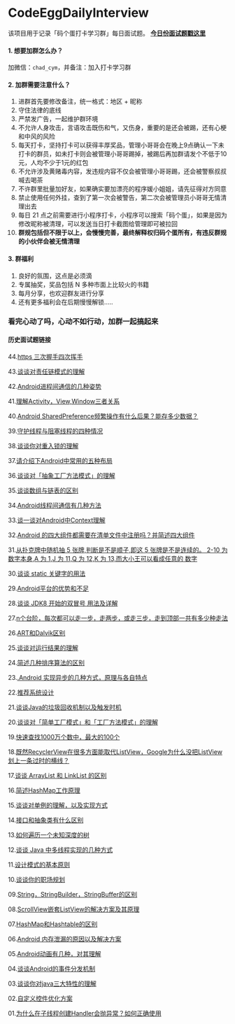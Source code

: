 # CodeEggDailyInterview

该项目用于记录「码个蛋打卡学习群」每日面试题。 **[今日份面试题戳这里](https://github.com/codeegginterviewgroup/CodeEggDailyInterview/issues/45)**

#### 1. 想要加群怎么办？
加微信：`chad_cym`，并备注：加入打卡学习群

#### 2. 加群需要注意什么？
1. 进群首先要修改备注，统一格式：地区 + 昵称
2. 守住法律的底线
3. 严禁发广告，一起维护群环境
4. 不允许人身攻击，言语攻击既伤和气，又伤身，重要的是还会被踢，还有心梗和中风的风险
5. 每天打卡，坚持打卡可以获得丰厚奖品，管理小哥哥会在晚上9点确认一下未打卡的群员，如未打卡则会被管理小哥哥踢掉，被踢后再加群请发个不低于10元，人均不少于1元的红包
6. 不允许涉及黄赌毒内容，发违规内容不仅会被管理小哥哥踢，还会被警察叔叔喊去喝茶
7. 不许群里批量加好友，如果确实要加漂亮的程序媛小姐姐，请先征得对方同意
8. 禁止使用任何外挂，查到了第一次会被警告，第二次会被管理员小哥哥无情清理出去
9. 每日 21 点之前需要进行小程序打卡，小程序可以搜索「码个蛋」，如果是因为修改昵称被清理，可以发送当日打卡截图给管理即可被拉回
10. **群规包括但不限于以上，会慢慢完善，最终解释权归码个蛋所有，有违反群规的小伙伴会被无情清理**

#### 3. 群福利
1. 良好的氛围，这点是必须滴
2. 专属抽奖，奖品包括 N 多种市面上比较火的书籍
3. 每月分享，也欢迎群友进行分享
4. 还有更多福利会在后期慢慢解锁.....

### 看完心动了吗，心动不如行动，加群一起搞起来

#### 历史面试题链接
44.[https 三次握手四次挥手](https://github.com/codeegginterviewgroup/CodeEggDailyInterview/blob/master/%E7%BD%91%E7%BB%9C/44.https%20%E4%B8%89%E6%AC%A1%E6%8F%A1%E6%89%8B%E5%9B%9B%E6%AC%A1%E6%8C%A5%E6%89%8B.md)

43.[谈谈对责任链模式的理解](https://github.com/codeegginterviewgroup/CodeEggDailyInterview/blob/master/%E8%AE%BE%E8%AE%A1%E6%A8%A1%E5%BC%8F/43.%E8%B0%88%E8%B0%88%E5%AF%B9%E8%B4%A3%E4%BB%BB%E9%93%BE%E6%A8%A1%E5%BC%8F%E7%9A%84%E7%90%86%E8%A7%A3.md)

42.[Android进程间通信的几种姿势](https://github.com/codeegginterviewgroup/CodeEggDailyInterview/blob/master/Android%20%E5%9F%BA%E7%A1%80/42.Android%E8%BF%9B%E7%A8%8B%E9%97%B4%E9%80%9A%E4%BF%A1%E7%9A%84%E5%87%A0%E7%A7%8D%E5%A7%BF%E5%8A%BF.md)

41.[理解Activity，View,Window三者关系](https://github.com/codeegginterviewgroup/CodeEggDailyInterview/blob/master/Android%20%E5%9F%BA%E7%A1%80/41.%E7%90%86%E8%A7%A3Activity%EF%BC%8CView%2CWindow%E4%B8%89%E8%80%85%E5%85%B3%E7%B3%BB.md)

40.[Android SharedPreference频繁操作有什么后果？能存多少数据？](https://github.com/codeegginterviewgroup/CodeEggDailyInterview/blob/master/Android%20%E5%9F%BA%E7%A1%80/40.Android%20SharedPreference%E9%A2%91%E7%B9%81%E6%93%8D%E4%BD%9C%E6%9C%89%E4%BB%80%E4%B9%88%E5%90%8E%E6%9E%9C%EF%BC%9F%E8%83%BD%E5%AD%98%E5%A4%9A%E5%B0%91%E6%95%B0%E6%8D%AE.md)

39.[守护线程与阻塞线程的四种情况](https://github.com/codeegginterviewgroup/CodeEggDailyInterview/blob/master/Java%20%E5%9F%BA%E7%A1%80/39.%E5%AE%88%E6%8A%A4%E7%BA%BF%E7%A8%8B%E4%B8%8E%E9%98%BB%E5%A1%9E%E7%BA%BF%E7%A8%8B%E7%9A%84%E5%9B%9B%E7%A7%8D%E6%83%85%E5%86%B5.md)

38.[谈谈你对重入锁的理解](https://github.com/codeegginterviewgroup/CodeEggDailyInterview/blob/master/Java%20%E5%9F%BA%E7%A1%80/38.%E8%B0%88%E8%B0%88%E4%BD%A0%E5%AF%B9%E9%87%8D%E5%85%A5%E9%94%81%E7%9A%84%E7%90%86%E8%A7%A3.md)

37.[请介绍下Android中常用的五种布局](https://github.com/codeegginterviewgroup/CodeEggDailyInterview/blob/master/Android%20%E5%9F%BA%E7%A1%80/37.%E8%AF%B7%E4%BB%8B%E7%BB%8D%E4%B8%8BAndroid%E4%B8%AD%E5%B8%B8%E7%94%A8%E7%9A%84%E4%BA%94%E7%A7%8D%E5%B8%83%E5%B1%80.md)

36.[谈谈对「抽象工厂方法模式」的理解](https://github.com/codeegginterviewgroup/CodeEggDailyInterview/blob/master/%E8%AE%BE%E8%AE%A1%E6%A8%A1%E5%BC%8F/36%E8%B0%88%E8%B0%88%E5%AF%B9%E3%80%8C%E6%8A%BD%E8%B1%A1%E5%B7%A5%E5%8E%82%E6%96%B9%E6%B3%95%E6%A8%A1%E5%BC%8F%E3%80%8D%E7%9A%84%E7%90%86%E8%A7%A3.md)

35.[谈谈数组与链表的区别](https://github.com/codeegginterviewgroup/CodeEggDailyInterview/blob/master/Java%20%E5%9F%BA%E7%A1%80/35.%E8%B0%88%E8%B0%88%E6%95%B0%E7%BB%84%E4%B8%8E%E9%93%BE%E8%A1%A8%E7%9A%84%E5%8C%BA%E5%88%AB.md)

34.[Android线程间通信有几种方法](https://github.com/codeegginterviewgroup/CodeEggDailyInterview/blob/master/Android%20%E5%9F%BA%E7%A1%80/34.Android%E7%BA%BF%E7%A8%8B%E9%97%B4%E9%80%9A%E4%BF%A1%E6%9C%89%E5%87%A0%E7%A7%8D%E6%96%B9%E6%B3%95%EF%BC%9F.md)

33.[谈一谈对Android中Context理解](https://github.com/codeegginterviewgroup/CodeEggDailyInterview/blob/master/Android%20%E5%9F%BA%E7%A1%80/33.%E8%B0%88%E4%B8%80%E8%B0%88%E5%AF%B9Android%E4%B8%ADContext%E7%90%86%E8%A7%A3.md)

32.[Android 的四大组件都需要在清单文件中注册吗？并简述四大组件](https://github.com/codeegginterviewgroup/CodeEggDailyInterview/blob/master/Android%20%E5%9F%BA%E7%A1%80/32.Android%20%E7%9A%84%E5%9B%9B%E5%A4%A7%E7%BB%84%E4%BB%B6%E9%83%BD%E9%9C%80%E8%A6%81%E5%9C%A8%E6%B8%85%E5%8D%95%E6%96%87%E4%BB%B6%E4%B8%AD%E6%B3%A8%E5%86%8C%E5%90%97%EF%BC%9F%E5%B9%B6%E7%AE%80%E8%BF%B0%E5%9B%9B%E5%A4%A7%E7%BB%84%E4%BB%B6.md)

31.[从扑克牌中随机抽 5 张牌,判断是不是顺子,即这 5 张牌是不是连续的。 2-10 为数字本身,A 为 1,J 为 11,Q 为 12,K 为 13,而大小王可以看成任意的 数字](https://github.com/codeegginterviewgroup/CodeEggDailyInterview/blob/master/%E7%AE%97%E6%B3%95%EF%BC%8C%E6%95%B0%E6%8D%AE%E7%BB%93%E6%9E%84/31.%E4%BB%8E%E6%89%91%E5%85%8B%E7%89%8C%E4%B8%AD%E9%9A%8F%E6%9C%BA%E6%8A%BD%205%20%E5%BC%A0%E7%89%8C%2C%E5%88%A4%E6%96%AD%E6%98%AF%E4%B8%8D%E6%98%AF%E9%A1%BA%E5%AD%90%2C%E5%8D%B3%E8%BF%99%205%20%E5%BC%A0%E7%89%8C%E6%98%AF%E4%B8%8D%E6%98%AF%E8%BF%9E%E7%BB%AD%E7%9A%84%E3%80%82%202-10%20%E4%B8%BA%E6%95%B0%E5%AD%97%E6%9C%AC%E8%BA%AB%2CA%20%E4%B8%BA%201%2CJ%20%E4%B8%BA%2011%2CQ%20%E4%B8%BA%2012%2CK%20%E4%B8%BA%2013%2C%E8%80%8C%E5%A4%A7%E5%B0%8F%E7%8E%8B%E5%8F%AF%E4%BB%A5%E7%9C%8B%E6%88%90%E4%BB%BB%E6%84%8F%E7%9A%84%20%E6%95%B0%E5%AD%97.md)

30.[谈谈 static 关键字的用法](https://github.com/codeegginterviewgroup/CodeEggDailyInterview/blob/master/Java%20%E5%9F%BA%E7%A1%80/30.%E8%B0%88%E8%B0%88%20static%20%E5%85%B3%E9%94%AE%E5%AD%97%E7%9A%84%E7%94%A8%E6%B3%95.md)

29.[Android平台的优势和不足](https://github.com/codeegginterviewgroup/CodeEggDailyInterview/blob/master/%E5%85%B6%E4%BB%96/29.Android%E5%B9%B3%E5%8F%B0%E7%9A%84%E4%BC%98%E5%8A%BF%E5%92%8C%E4%B8%8D%E8%B6%B3.md)

28.[谈谈 JDK8 开始的双冒号 用法及详解](https://github.com/codeegginterviewgroup/CodeEggDailyInterview/blob/master/Java%20%E5%9F%BA%E7%A1%80/28.%E8%B0%88%E8%B0%88%20JDK8%20%E5%BC%80%E5%A7%8B%E7%9A%84%E5%8F%8C%E5%86%92%E5%8F%B7%20%20%E7%94%A8%E6%B3%95%E5%8F%8A%E8%AF%A6%E8%A7%A3.md)

27.[n个台阶，每次都可以走一步，走两步，或走三步，走到顶部一共有多少种走法](https://github.com/codeegginterviewgroup/CodeEggDailyInterview/blob/master/%E7%AE%97%E6%B3%95%EF%BC%8C%E6%95%B0%E6%8D%AE%E7%BB%93%E6%9E%84/27.n%E4%B8%AA%E5%8F%B0%E9%98%B6%EF%BC%8C%E6%AF%8F%E6%AC%A1%E9%83%BD%E5%8F%AF%E4%BB%A5%E8%B5%B0%E4%B8%80%E6%AD%A5%EF%BC%8C%E8%B5%B0%E4%B8%A4%E6%AD%A5%EF%BC%8C%E6%88%96%E8%B5%B0%E4%B8%89%E6%AD%A5%EF%BC%8C%E8%B5%B0%E5%88%B0%E9%A1%B6%E9%83%A8%E4%B8%80%E5%85%B1%E6%9C%89%E5%A4%9A%E5%B0%91%E7%A7%8D%E8%B5%B0%E6%B3%95.md)

26.[ART和Dalvik区别](https://github.com/codeegginterviewgroup/CodeEggDailyInterview/blob/master/Android%20%E8%99%9A%E6%8B%9F%E6%9C%BA/26.ART%E5%92%8CDalvik%E5%8C%BA%E5%88%AB.md)

25.[谈谈对运行结果的理解](https://github.com/codeegginterviewgroup/CodeEggDailyInterview/blob/master/Java%20%E5%9F%BA%E7%A1%80/25.%E8%B0%88%E8%B0%88%E5%AF%B9%E8%BF%90%E8%A1%8C%E7%BB%93%E6%9E%9C%E7%9A%84%E7%90%86%E8%A7%A3.md)

24.[简述几种排序算法的区别](https://github.com/codeegginterviewgroup/CodeEggDailyInterview/blob/master/%E7%AE%97%E6%B3%95%EF%BC%8C%E6%95%B0%E6%8D%AE%E7%BB%93%E6%9E%84/24.%E7%AE%80%E8%BF%B0%E5%87%A0%E7%A7%8D%E6%8E%92%E5%BA%8F%E7%AE%97%E6%B3%95%E7%9A%84%E5%8C%BA%E5%88%AB.md)

23.[.Android 实现异步的几种方式，原理与各自特点](https://github.com/codeegginterviewgroup/CodeEggDailyInterview/blob/master/Android%20%E5%9F%BA%E7%A1%80/23.Android%20%E5%AE%9E%E7%8E%B0%E5%BC%82%E6%AD%A5%E7%9A%84%E5%87%A0%E7%A7%8D%E6%96%B9%E5%BC%8F%EF%BC%8C%E5%8E%9F%E7%90%86%E4%B8%8E%E5%90%84%E8%87%AA%E7%89%B9%E7%82%B9.md)

22.[推荐系统设计](https://github.com/codeegginterviewgroup/CodeEggDailyInterview/blob/master/%E5%85%B6%E4%BB%96/22.%E6%8E%A8%E8%8D%90%E7%B3%BB%E7%BB%9F%E8%AE%BE%E8%AE%A1.md)

21.[谈谈Java的垃圾回收机制以及触发时机](https://github.com/codeegginterviewgroup/CodeEggDailyInterview/blob/master/JVM/21.%E8%B0%88%E8%B0%88Java%E7%9A%84%E5%9E%83%E5%9C%BE%E5%9B%9E%E6%94%B6%E6%9C%BA%E5%88%B6%E4%BB%A5%E5%8F%8A%E8%A7%A6%E5%8F%91%E6%97%B6%E6%9C%BA.md) 

20.[谈谈对「简单工厂模式」和「工厂方法模式」的理解](https://github.com/codeegginterviewgroup/CodeEggDailyInterview/blob/master/%E8%AE%BE%E8%AE%A1%E6%A8%A1%E5%BC%8F/20.%E8%B0%88%E8%B0%88%E5%AF%B9%E3%80%8C%E7%AE%80%E5%8D%95%E5%B7%A5%E5%8E%82%E6%A8%A1%E5%BC%8F%E3%80%8D%E5%92%8C%E3%80%8C%E5%B7%A5%E5%8E%82%E6%96%B9%E6%B3%95%E6%A8%A1%E5%BC%8F%E3%80%8D%E7%9A%84%E7%90%86%E8%A7%A3.md)

19.[快速查找1000万个数中，最大的100个](https://github.com/codeegginterviewgroup/CodeEggDailyInterview/blob/master/%E7%AE%97%E6%B3%95%EF%BC%8C%E6%95%B0%E6%8D%AE%E7%BB%93%E6%9E%84/19.%E5%BF%AB%E9%80%9F%E6%9F%A5%E6%89%BE1000%E4%B8%87%E4%B8%AA%E6%95%B0%E4%B8%AD%EF%BC%8C%E6%9C%80%E5%A4%A7%E7%9A%84100%E4%B8%AA(%E7%AE%97%E6%B3%95).md)

18.[既然RecyclerView在很多方面能取代ListView，Google为什么没把ListView划上一条过时的横线？](https://github.com/codeegginterviewgroup/CodeEggDailyInterview/blob/master/Android%20%E5%9F%BA%E7%A1%80/18.%E6%97%A2%E7%84%B6RecyclerView%E5%9C%A8%E5%BE%88%E5%A4%9A%E6%96%B9%E9%9D%A2%E8%83%BD%E5%8F%96%E4%BB%A3ListView%EF%BC%8CGoogle%E4%B8%BA%E4%BB%80%E4%B9%88%E6%B2%A1%E6%8A%8AListView%E5%88%92%E4%B8%8A%E4%B8%80%E6%9D%A1%E8%BF%87%E6%97%B6%E7%9A%84%E6%A8%AA%E7%BA%BF%EF%BC%9F.md)

17.[谈谈 ArrayList 和 LinkList 的区别](https://github.com/codeegginterviewgroup/CodeEggDailyInterview/blob/master/Java%20%E5%9F%BA%E7%A1%80/17.%E8%B0%88%E8%B0%88%20ArrayList%20%E5%92%8C%20LinkList%20%E7%9A%84%E5%8C%BA%E5%88%AB.md)

16.[简述HashMap工作原理](https://github.com/codeegginterviewgroup/CodeEggDailyInterview/blob/master/Java%20%E5%9F%BA%E7%A1%80/16.%E7%AE%80%E8%BF%B0HashMap%E5%B7%A5%E4%BD%9C%E5%8E%9F%E7%90%86.md)

15.[谈谈对单例的理解，以及实现方式](https://github.com/codeegginterviewgroup/CodeEggDailyInterview/blob/master/%E8%AE%BE%E8%AE%A1%E6%A8%A1%E5%BC%8F/15.%E8%B0%88%E8%B0%88%E5%AF%B9%E5%8D%95%E4%BE%8B%E7%9A%84%E7%90%86%E8%A7%A3%EF%BC%8C%E4%BB%A5%E5%8F%8A%E5%AE%9E%E7%8E%B0%E6%96%B9%E5%BC%8F.md)

14.[接口和抽象类有什么区别](https://github.com/codeegginterviewgroup/CodeEggDailyInterview/blob/master/Java%20%E5%9F%BA%E7%A1%80/14.%E6%8E%A5%E5%8F%A3%E5%92%8C%E6%8A%BD%E8%B1%A1%E7%B1%BB%E6%9C%89%E4%BB%80%E4%B9%88%E5%8C%BA%E5%88%AB.md)

13.[如何遍历一个未知深度的树](https://github.com/codeegginterviewgroup/CodeEggDailyInterview/blob/master/%E7%AE%97%E6%B3%95%EF%BC%8C%E6%95%B0%E6%8D%AE%E7%BB%93%E6%9E%84/13.%E5%A6%82%E4%BD%95%E9%81%8D%E5%8E%86%E4%B8%80%E4%B8%AA%E6%9C%AA%E7%9F%A5%E6%B7%B1%E5%BA%A6%E7%9A%84%E6%A0%91.md)

12.[谈谈 Java 中多线程实现的几种方式](https://github.com/codeegginterviewgroup/CodeEggDailyInterview/blob/master/Java%20%E5%9F%BA%E7%A1%80/12.%E8%B0%88%E8%B0%88%20Java%20%E4%B8%AD%E5%A4%9A%E7%BA%BF%E7%A8%8B%E5%AE%9E%E7%8E%B0%E7%9A%84%E5%87%A0%E7%A7%8D%E6%96%B9%E5%BC%8F.md)

11.[设计模式的基本原则](https://github.com/codeegginterviewgroup/CodeEggDailyInterview/blob/master/%E8%AE%BE%E8%AE%A1%E6%A8%A1%E5%BC%8F/11.%E8%AE%BE%E8%AE%A1%E6%A8%A1%E5%BC%8F%E7%9A%84%E5%9F%BA%E6%9C%AC%E5%8E%9F%E5%88%99.md)

10.[谈谈你的职场规划](https://github.com/codeegginterviewgroup/CodeEggDailyInterview/blob/master/%E5%85%B6%E4%BB%96/10.%E8%B0%88%E8%B0%88%E4%BD%A0%E7%9A%84%E8%81%8C%E5%9C%BA%E8%A7%84%E5%88%92.md)

09.[String，StringBuilder，StringBuffer的区别](https://github.com/codeegginterviewgroup/CodeEggDailyInterview/blob/master/Java%20%E5%9F%BA%E7%A1%80/09.String%EF%BC%8CStringBuilder%EF%BC%8CStringBuffer%E7%9A%84%E5%8C%BA%E5%88%AB.md)

08.[ScrollView嵌套ListView的解决方案及其原理](https://github.com/codeegginterviewgroup/CodeEggDailyInterview/blob/master/Android%20%E5%9F%BA%E7%A1%80/08.ScrollView%E5%B5%8C%E5%A5%97ListView%E7%9A%84%E8%A7%A3%E5%86%B3%E6%96%B9%E6%A1%88%E5%8F%8A%E5%85%B6%E5%8E%9F%E7%90%86.md)

07.[HashMap和Hashtable的区别](https://github.com/codeegginterviewgroup/CodeEggDailyInterview/blob/master/Java%20%E5%9F%BA%E7%A1%80/07.HashMap%E5%92%8CHashtable%E7%9A%84%E5%8C%BA%E5%88%AB.md)

06.[Android 内存泄漏的原因以及解决方案](https://github.com/codeegginterviewgroup/CodeEggDailyInterview/blob/master/Android%20%E5%9F%BA%E7%A1%80/06.Android%20%E5%86%85%E5%AD%98%E6%B3%84%E6%BC%8F%E7%9A%84%E5%8E%9F%E5%9B%A0%E4%BB%A5%E5%8F%8A%E8%A7%A3%E5%86%B3%E6%96%B9%E6%A1%88.md)

05.[Android动画有几种，对其理解](https://github.com/codeegginterviewgroup/CodeEggDailyInterview/blob/master/Android%20%E5%9F%BA%E7%A1%80/05.Android%E5%8A%A8%E7%94%BB%E6%9C%89%E5%87%A0%E7%A7%8D%EF%BC%8C%E5%AF%B9%E5%85%B6%E7%90%86%E8%A7%A3.md)

04.[谈谈Android的事件分发机制](https://github.com/codeegginterviewgroup/CodeEggDailyInterview/blob/master/Android%20%E5%9F%BA%E7%A1%80/04.%E8%B0%88%E8%B0%88Android%E7%9A%84%E4%BA%8B%E4%BB%B6%E5%88%86%E5%8F%91%E6%9C%BA%E5%88%B6.md)

03.[谈谈你对java三大特性的理解](https://github.com/codeegginterviewgroup/CodeEggDailyInterview/blob/master/Java%20%E5%9F%BA%E7%A1%80/03.%E8%B0%88%E8%B0%88%E4%BD%A0%E5%AF%B9java%E4%B8%89%E5%A4%A7%E7%89%B9%E6%80%A7%E7%9A%84%E7%90%86%E8%A7%A3.md)

02.[自定义控件优化方案](https://github.com/codeegginterviewgroup/CodeEggDailyInterview/blob/master/Android%20%E5%9F%BA%E7%A1%80/02.%E8%87%AA%E5%AE%9A%E4%B9%89%E6%8E%A7%E4%BB%B6%E4%BC%98%E5%8C%96%E6%96%B9%E6%A1%88.md)

01.[为什么在子线程创建Handler会抛异常？如何正确使用](https://github.com/codeegginterviewgroup/CodeEggDailyInterview/blob/master/Android%20%E5%9F%BA%E7%A1%80/01.%E4%B8%BA%E4%BB%80%E4%B9%88%E5%9C%A8%E5%AD%90%E7%BA%BF%E7%A8%8B%E5%88%9B%E5%BB%BAHandler%E4%BC%9A%E6%8A%9B%E5%BC%82%E5%B8%B8%EF%BC%9F%E5%A6%82%E4%BD%95%E6%AD%A3%E7%A1%AE%E4%BD%BF%E7%94%A8.md)

